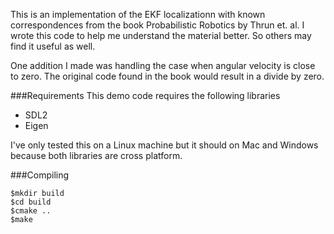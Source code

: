 This is an implementation of the EKF localizationn with known correspondences from the book Probabilistic Robotics by Thrun et. al. I wrote this code to help me understand the material better. So others may find it useful as well.

One addition I made was handling the case when angular velocity is close to zero. The original code found in the book would result in a divide by zero.

###Requirements
This demo code requires the following libraries
- SDL2
- Eigen

I've only tested this on a Linux machine but it should on Mac and Windows because both libraries are cross platform.

###Compiling
```
$mkdir build
$cd build
$cmake ..
$make
```
